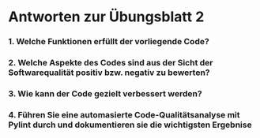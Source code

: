 # Antworten zur Übungsblatt 2

### 1. Welche Funktionen erfüllt der vorliegende Code?


### 2. Welche Aspekte des Codes sind aus der Sicht der Softwarequalität positiv bzw. negativ zu bewerten?

### 3. Wie kann der Code gezielt verbessert werden?

### 4. Führen Sie eine automasierte Code-Qualitätsanalyse mit Pylint durch und dokumentieren sie die wichtigsten Ergebnise 




